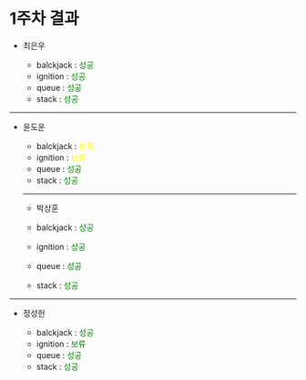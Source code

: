# 1주차 결과

- 최은우

  - balckjack : <font color="green"> 성공 </font>
  - ignition : <font color="green"> 성공 </font>
  - queue : <font color="green"> 성공 </font>
  - stack : <font color="green"> 성공 </font>

---

- 윤도운
  - balckjack : <font color="yellow"> 보류 </font>
  - ignition : <font color="yellow"> 보류 </font>
  - queue : <font color="green"> 성공 </font>
  - stack : <font color="green"> 성공 </font>

  ---

  - 박상훈
  
  - balckjack : <font color="green"> 성공 </font>
  - ignition : <font color="green"> 성공 </font>
  - queue : <font color="green"> 성공 </font>
  - stack : <font color="green"> 성공 </font>

 ---

- 정성헌

  - balckjack : <font color="green"> 성공 </font>
  - ignition : <font color="green"> 보류 </font>
  - queue : <font color="green"> 성공 </font>
  - stack : <font color="green"> 성공 </font>
